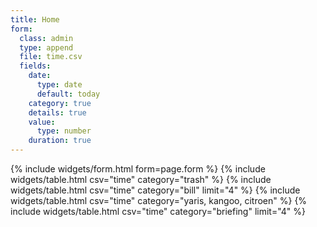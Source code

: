 ```yaml
---
title: Home
form:
  class: admin
  type: append
  file: time.csv
  fields:
    date:
      type: date
      default: today
    category: true
    details: true
    value:
      type: number
    duration: true
---
```

{% include widgets/form.html form=page.form %}
{% include widgets/table.html csv="time" category="trash" %}
{% include widgets/table.html csv="time" category="bill" limit="4" %}
{% include widgets/table.html csv="time" category="yaris, kangoo, citroen" %}
{% include widgets/table.html csv="time" category="briefing" limit="4" %}
